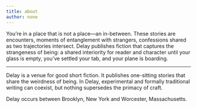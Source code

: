 ```yaml
---
title: about
author: none
---
```


You’re in a place that is not a place—an in-between. These stories are encounters, moments of entanglement with strangers, confessions shared as two trajectories intersect. Delay publishes fiction that captures the strangeness of being: a shared interiority for reader and character until your glass is empty, you’ve settled your tab, and your plane is boarding.

<div class="section-break"><hr></div>

<span class="ital">Delay</span> is a venue for good short fiction. It publishes one-sitting stories that share the weirdness of being. In <span class="ital">Delay</span>, experimental and formally traditional writing can coexist, but nothing supersedes the primacy of craft.

<span class="ital">Delay</span> occurs between Brooklyn, New York and Worcester, Massachusetts.
